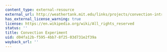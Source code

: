 ```yaml
---
content_type: external-resource
external_url: http://weathertank.mit.edu/links/projects/convection-introduction/convection-how-to
has_external_license_warning: true
license: https://en.wikipedia.org/wiki/All_rights_reserved
status: ''
title: Convection Experiment
uid: d04fa12b-f595-4bb7-8f25-03d731e2f39a
wayback_url: ''
---
```

